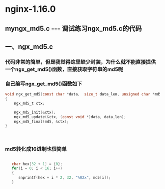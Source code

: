 
nginx-1.16.0
====
myngx_md5.c --- 调试练习ngx_md5.c的代码<br>
----

## 一、ngx_md5.c

### 代码非常的简单，但是我觉得这里缺少封装，为什么就不能直接提供一个ngx_get_md5()函数，直接获取字符串的md5呢



### 自己编写ngx_get_md5()函数如下<br>
```c
void ngx_get_md5(const char *data,  size_t data_len, unsigned char *md5)
{
    ngx_md5_t ctx;

    ngx_md5_init(&ctx);
    ngx_md5_update(&ctx, (const void *)data, data_len);
    ngx_md5_final(md5, &ctx);
}
```
<br>




### md5转化成16进制也很简单<br>
```c

   char hex[32 + 1] = {0};
   for(i = 0; i < 16; i++)
   {
      snprintf(hex + i * 2, 32, "%02x", md5[i]);
   }
```





